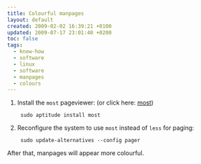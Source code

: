 ```yaml
---
title: Colourful manpages
layout: default
created: 2009-02-02 16:39:21 +0100
updated: 2009-07-17 23:01:40 +0200
toc: false
tags:
  - know-how
  - software
  - linux
  - software
  - manpages
  - colours
---
```

1. Install the `most` pageviewer: (or click here: [most](apt://most))

        sudo aptitude install most

1. Reconfigure the system to use `most` instead of `less` for paging:

        sudo update-alternatives --config pager

After that, manpages will appear more colourful.
